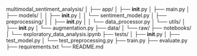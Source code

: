 multimodal_sentiment_analysis/
│
├── app/
│   ├── __init__.py
│   ├── main.py
│   ├── models/
│   │   ├── __init__.py
│   │   └── sentiment_model.py
│   ├── preprocessing/
│   │   ├── __init__.py
│   │   └── data_processor.py
│   └── utils/
│       ├── __init__.py
│       └── augmentation.py
├── data/
│   └── raw/
├── notebooks/
│   └── exploratory_data_analysis.ipynb
├── tests/
│   ├── __init__.py
│   ├── test_model.py
│   └── test_preprocessing.py
├── train.py
├── evaluate.py
├── requirements.txt
└── README.md